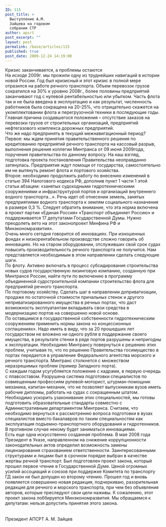 ```yaml
---
ID: 115
post_title: >
  Выступление А.М.
  Зайцева на годовом
  собрании СТР
author: apsrt
post_excerpt: ""
layout: post
permalink: /base/articles/115
published: true
post_date: 2009-12-24 14:19:00
---
```

Кризис заканчивается, а проблемы остаются<br />
На исходе 2009г. мы прожили одну из труднейших навигаций в истории новой России. Год был кризисный и этот кризис в полной мере  отразился на работе речного транспорта. Объем перевозок грузов сократился на 30% к уровню 2008г., более половины предприятий заканчивают год с нулевой рентабельностью или убытком. Часть флота так и не была введена в эксплуатацию и как результат, численность работников была сокращена на 20-25%, что  отрицательно скажется на укомплектовании флота и перегрузочной техники в последующие годы.  Главная причина  создавшегося положения – отсутствие заказов на перевозки грузов от строительных организаций, предприятий нефтегазового комплекса дорожных предприятий.<br />
Что же надо предпринять в текущий межнавигационный период?<br />
Первое: мы ждем принятия правительственного решения по кредитованию предприятий речного транспорта на кассовый разрыв, выполнения решения коллегии Минтранса от 09 июня 2009года, поручения правительства по данному вопросу. На наш взгляд, подготовка проекта постановления Правительства неоправданно затянулась. Предприятия ждут помощи от государства, самостоятельно им не вытянуть ремонт флота и портового хозяйства.<br />
Второе: необходимо продолжить работу по внесению изменений в статью 394 Налогового кодекса РФ, дополнив пункт 1 части 1 этой статьи абзацем: «занятых судоходными гидротехническими сооружениями и инфраструктурой портов и организаций внутреннего водного транспорта…». Речь идет об отнесении земель, занятых предприятиями водного транспорта к землям социального назначения в размере 0,3 %. Следует обратить внимание, что  эта норма включена в проект партии «Единая Россия» «Транспорт объединяет Россию» и поддерживается 17 депутатами Государственной Думы. Нужно преодолеть  вето на этот законопроект Минфина РФ и Минэкономразвития».<br />
Очень много  сегодня говорится об инновациях. При  изношенных  фондах и  низкорентабельном производстве сложно говорить об  инновациях. Но на  старом оборудовании, отслуживших свой срок судах  повысить производительность  речного транспорта не  получится. Нам  представляется необходимым в этом направлении сделать  следующие шаги.<br />
По флоту. Активно  включать в процесс  субсидирования строительства новых судов  государственную лизинговую компанию, созданную при  Минтрансе России, найти пути по включению в программу объединенной судостроительной компании строительство флота для предприятий речного транспорта.<br />
По портовому  хозяйству. Сделать шаг в направлении доприватизации, продаже по  остаточной стоимости причальных стенок и другого неприватизированного имущества в речных портах, что даст  возможность эксплуатантам вкладывать свои средства в модернизацию портов на совершенно новой основе.<br />
По оставшимся в государственной  собственности гидротехническим  сооружениям применить  нормы закона «о  концессионных соглашениях». Надо иметь в виду, что за 20 прошедших лет государством не вложено ни одного рубля в поддержание своего  имущества, в результате стенки в ряде портов разрушены  и непригодны к эксплуатации. Необходимо  Минтрансу повернуться к решению этих проблем, учитывая то, что по решению Правительства госимущество в портах  передается в управление  Федерального агентства морского и речного транспорта. Минтранс столкнется с множеством  неразрешимых проблем (пример Западного порта).<br />
С каждым годом усугубляется положение с кадрами, в первую очередь с плавсоставом. Разрушена система подготовки специалистов по совмещенным профессиям рулевой-моторист, штурман-помощник механика, капитан-механик, что не  позволяет выпускникам вузов иметь рабочие дипломы, работать на судах  с сокращенным штатом. Необходимо ускорить  узаконивание этих специальностей, мы готовы подготовить образовательные стандарты совместно с  Административным  департаментом Минтранса. Считаем, что  необходимо  вернуться к рассмотрению вопроса подготовки  в вузах специалистов  вместо бакалавров по таким специальностям как  эксплуатация подъемно-транспортного оборудования и гидротехников. В противном случае некому будет заниматься инновациями.<br />
Есть еще одна искусственно созданная проблема. В мае 2008 года Президент в Указе, направленном на снижение коррупционности законодательных актов определил возможность замены лицензирования страхованием ответственности. Заинтересованными структурами и лицами был в срочном порядке выбран в качестве жертвы речной транспорт. Был подготовлен проект закона, который прошел первое чтение в Государственной Думе. Ценой огромных усилий ассоциаций и союзов при поддержке Комитета по транспорту ГД закон не был допущен ко второму чтению. Прошел  год и вновь появляется совершенно новая редакция, подчеркиваю, разорительная редакция для речного и морского транспорта, при чем без объявления авторов, которые преследуют свои цели наживы. К сожалению, этот проект закона лоббируется Минэкономразвития. Мы обращаемся к депутатам: нельзя допустить принятия этого закона.<br />
<br />
<br />
Президент АПСРТ                                                                            А. М. Зайцев